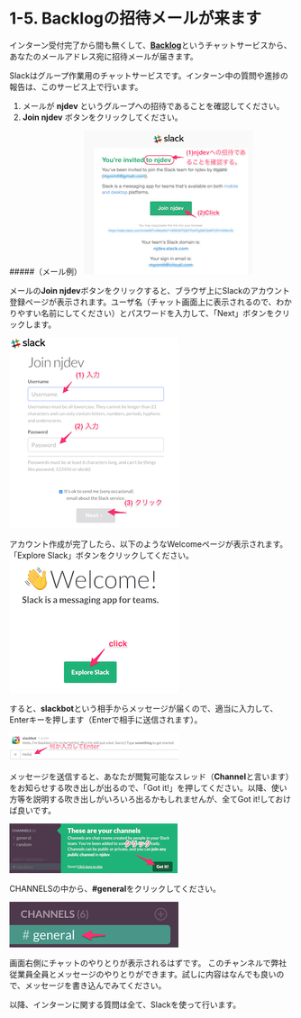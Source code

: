 # 1-5. Backlogの招待メールが来ます

インターン受付完了から間も無くして、[**Backlog**](https://slack.com/)というチャットサービスから、あなたのメールアドレス宛に招待メールが届きます。

Slackはグループ作業用のチャットサービスです。インターン中の質問や進捗の報告は、このサービス上で行います。

1. メールが **njdev** というグループへの招待であることを確認してください。
2. **Join njdev** ボタンをクリックしてください。

#####（メール例）
![Slack招待メール](../images/image-01-0001.png)

メールの**Join njdev**ボタンをクリックすると、ブラウザ上にSlackのアカウント登録ページが表示されます。ユーザ名（チャット画面上に表示されるので、わかりやすい名前にしてください）とパスワードを入力して、「Next」ボタンをクリックします。

![Slackアカウント作成ページ](../images/image-01-0002.png)

アカウント作成が完了したら、以下のようなWelcomeページが表示されます。「Explore Slack」ボタンをクリックしてください。
![Slackウェルカムページ](../images/image-01-0003.png)

すると、**slackbot**という相手からメッセージが届くので、適当に入力して、Enterキーを押します（Enterで相手に送信されます）。

![botとのチャット](../images/image-01-0004.png)

メッセージを送信すると、あなたが閲覧可能なスレッド（**Channel**と言います）をお知らせする吹き出しが出るので、「Got it!」を押してください。以降、使い方等を説明する吹き出しがいろいろ出るかもしれませんが、全てGot it!しておけば良いです。

![Slackからのお知らせ](../images/image-01-0005.png)

CHANNELSの中から、**#general**をクリックしてください。

![Channelを選択](../images/image-01-0006.png)

画面右側にチャットのやりとりが表示されるはずです。
このチャンネルで弊社従業員全員とメッセージのやりとりができます。試しに内容はなんでも良いので、メッセージを書き込んでみてください。

以降、インターンに関する質問は全て、Slackを使って行います。

